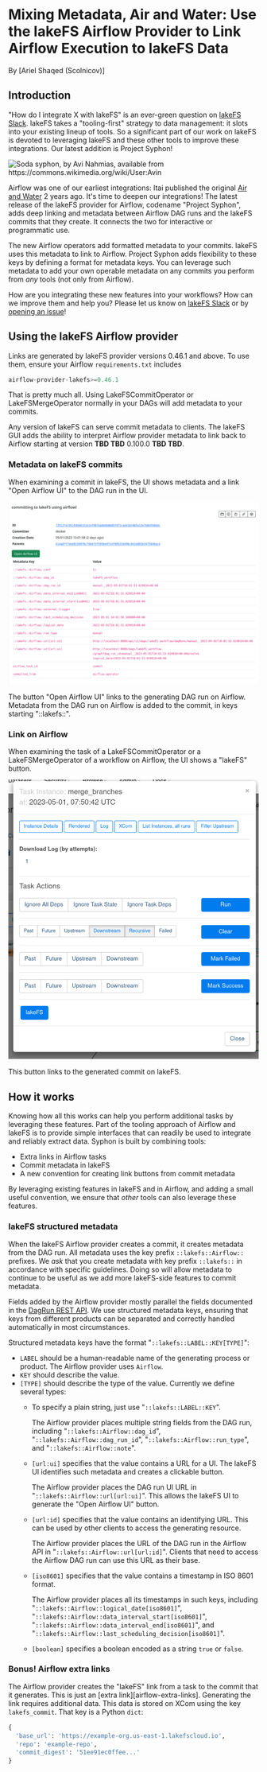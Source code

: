 # Mixing Metadata, Air and Water: Use the lakeFS Airflow Provider to Link Airflow Execution to lakeFS Data

By [Ariel Shaqed (Scolnicov)]

## Introduction

"How do I integrate X with lakeFS" is an ever-green question on [lakeFS
Slack][lakefs-slack].  lakeFS takes a "tooling-first" strategy to data
management: it slots into your existing lineup of tools.  So a significant
part of our work on lakeFS is devoted to leveraging lakeFS and these other
tools to improve these integrations.  Our latest addition is Project Syphon!

<img alt="Soda syphon, by Avi Nahmias, available from https://commons.wikimedia.org/wiki/User:Avin" src="https://upload.wikimedia.org/wikipedia/commons/1/1c/Soda_syphon_IMG_1505C.jpg" width=400/>

Airflow was one of our earliest integrations: Itai published the original
[Air and Water][airflow-air-and-water-blog-1] 2 years ago.  It's time to
deepen our integrations!  The latest release of the lakeFS provider for
Airflow, codename "Project Syphon", adds deep linking and metadata between
Airflow DAG runs and the lakeFS commits that they create.  It connects the
two for interactive or programmatic use.

The new Airflow operators add formatted metadata to your commits.  lakeFS
uses this metadata to link to Airflow.  Project Syphon adds flexibility to
these keys by defining a format for metadata keys.  You can leverage such
metadata to add your own operable metadata on any commits you perform from
_any_ tools (not only from Airflow).

How are you integrating these new features into your workflows?  How can we
improve them and help you?  Please let us know on [lakeFS
Slack][lakefs-slack] or by [opening an issue][airflow-provider-new-issue]!

## Using the lakeFS Airflow provider

Links are generated by lakeFS provider versions 0.46.1 and above.  To use
them, ensure your Airflow `requirements.txt` includes

```py
airflow-provider-lakefs>=0.46.1
```

That is pretty much all.  Using LakeFSCommitOperator or LakeFSMergeOperator
normally in your DAGs will add metadata to your commits.

Any version of lakeFS can serve commit metadata to clients.  The lakeFS GUI
adds the ability to interpret Airflow provider metadata to link back to
Airflow starting at version **TBD TBD** 0.100.0 **TBD TBD**.

### Metadata on lakeFS commits

When examining a commit in lakeFS, the UI shows metadata and a link "Open
Airflow UI" to the DAG run in the UI.

![lakeFS commit UI with "Open Airflow UI" button][lakefs-commit-ui-open-button]

The button "Open Airflow UI" links to the generating DAG run on Airflow.
Metadata from the DAG run on Airflow is added to the commit, in keys
starting "::lakefs::".

### Link on Airflow

When examining the task of a LakeFSCommitOperator or a LakeFSMergeOperator
of a workflow on Airflow, the UI shows a "lakeFS" button.

![Airflow DAG UI with "lakeFS" button][airflow-task-ui-open-button]

This button links to the generated commit on lakeFS.

## How it works

Knowing how all this works can help you perform additional tasks by
leveraging these features.  Part of the tooling approach of Airflow and
lakeFS is to provide simple interfaces that can readily be used to integrate
and reliably extract data.  Syphon is built by combining tools:

* Extra links in Airflow tasks
* Commit metadata in lakeFS
* A new convention for creating link buttons from commit metadata

By leveraging existing features in lakeFS and in Airflow, and adding a small
useful convention, we ensure that _other_ tools can also leverage these
features.

### lakeFS structured metadata

When the lakeFS Airflow provider creates a commit, it creates metadata from
the DAG run.  All metadata uses the key prefix `::lakefs::Airflow::`
prefixes.  We _ask_ that you create metadata with key prefix `::lakefs::` in
accordance with specific guidelines.  Doing so will allow metadata to
continue to be useful as we add more lakeFS-side features to commit
metadata.

Fields added by the Airflow provider mostly parallel the fields documented
in the [DagRun REST API][airflow-dagrun-rest-api].  We use structured
metadata keys, ensuring that keys from different products can be separated
and correctly handled automatically in most circumstances.

Structured metadata keys have the format "`::lakefs::LABEL::KEY[TYPE]`":

* `LABEL` should be a human-readable name of the generating process or
  product.  The Airflow provider uses `Airflow`.
* `KEY` should describe the value.
* `[TYPE]` should describe the type of the value.  Currently we define several types:
  * To specify a plain string, just use "`::lakefs::LABEL::KEY`".

    The Airflow provider places multiple string fields from the DAG run,
    including "`::lakefs::Airflow::dag_id`",
    "`::lakefs::Airflow::dag_run_id`", "`::lakefs::Airflow::run_type`", and
    "`::lakefs::Airflow::note`".
  * `[url:ui]` specifies that the value contains a URL for a UI.  The lakeFS
    UI identifies such metadata and creates a clickable button.

    The Airflow provider places the DAG run UI URL in
    "`::lakefs::Airflow::url[url:ui]`".  This allows the lakeFS UI to
    generate the "Open Airflow UI" button.
  * `[url:id]` specifies that the value contains an identifying URL.  This
    can be used by other clients to access the generating resource.

    The Airflow provider places the URL of the DAG run in the Airflow API in
    "`::lakefs::Airflow::url[url:id]`".  Clients that need to access the
    Airflow DAG run can use this URL as their base.
  * `[iso8601]` specifies that the value contains a timestamp in ISO 8601
    format.

    The Airflow provider places all its timestamps in such keys, including
	"`::lakefs::Airflow::logical_date[iso8601]`",
	"`::lakefs::Airflow::data_interval_start[iso8601]`",
	"`::lakefs::Airflow::data_interval_end[iso8601]`", and
	"`::lakefs::Airflow::last_scheduling_decision[iso8601]`".
  * `[boolean]` specifies a boolean encoded as a string `true` or `false`.

### Bonus!  Airflow extra links

The Airflow provider creates the "lakeFS" link from a task to the commit
that it generates.  This is just an [extra link][airflow-extra-links].
Generating the link requires additional data.  This data is stored on XCom
using the key `lakefs_commit`.  That key is a Python `dict`:

```py
{
  'base_url': 'https://example-org.us-east-1.lakefscloud.io',
  'repo': 'example-repo',
  'commit_digest': '51ee91ec0ffee...'
}
```

[airflow-air-and-water-blog-1]:  https://lakefs.io/blog/the-airflow-and-lakefs-integration/
[airflow-provider-new-issue]:  https://github.com/treeverse/airflow-provider-lakeFS/issues/new
[lakefs-commit-ui-open-button]:  Screenshot-lakefs-to-airflow-link.png
[airflow-task-ui-open-button]:  Screenshot-airflow-to-lakefs-link.png
[lakefs-slack]:  https://lakefs.io/slack
[airflow-dagrun-rest-api]:  https://airflow.apache.org/docs/apache-airflow/stable/stable-rest-api-ref.html#tag/DAGRun
